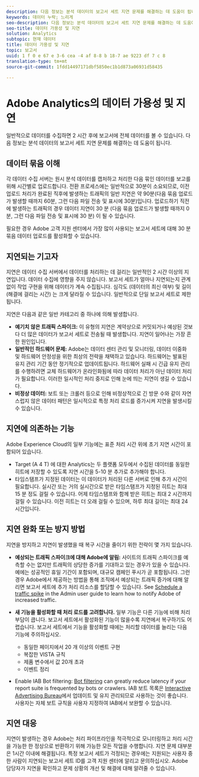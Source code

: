 ```yaml
---
description: 다음 정보는 분석 데이터의 보고서 세트 지연 문제를 해결하는 데 도움이 됩니다.
keywords: 데이터 누락; 느리게
seo-description: 다음 정보는 분석 데이터의 보고서 세트 지연 문제를 해결하는 데 도움이 됩니다.
seo-title: 데이터 가용성 및 지연
solution: Analytics
subtopic: 현재 데이터
title: 데이터 가용성 및 지연
topic: 보고서
uuid: 1 f 0 e 67 e 3-6 cea -4 af 8-8 b 18-7 ae 9223 df 7 c 8
translation-type: tm+mt
source-git-commit: 1fdd14497171dbf5850ec1b1d873a06931d58435

---
```



# Adobe Analytics의 데이터 가용성 및 지연

일반적으로 데이터를 수집하면 2 시간 후에 보고서에 전체 데이터를 볼 수 있습니다. 다음 정보는 분석 데이터의 보고서 세트 지연 문제를 해결하는 데 도움이 됩니다.

## 데이터 묶음 이해

각 데이터 수집 서버는 원시 분석 데이터를 캡처하고 처리한 다음 묶인 데이터를 보고를 위해 시간별로 업로드합니다. 전환 프로세스에는 일반적으로 30분이 소요되므로, 이전 업로드 처리가 완료된 직후에 발생하는 트래픽의 일반 지연은 약 90분(다음 묶음 업로드가 발생할 때까지 60분, 그런 다음 파일 전송 및 표시에 30분)입니다. 업로드하기 직전에 발생하는 트래픽의 경우 데이터 지연이 30 분 (다음 묶음 업로드가 발생할 때까지 0 분, 그런 다음 파일 전송 및 표시에 30 분) 이 될 수 있습니다.

필요한 경우 Adobe 고객 지원 센터에서 가장 많이 사용되는 보고서 세트에 대해 30 분 묶음 데이터 업로드를 활성화할 수 있습니다.

## 지연되는 기고자

지연은 데이터 수집 서버에서 데이터를 처리하는 데 걸리는 일반적인 2 시간 이상의 지연입니다. 데이터 수집에 영향을 주지 않습니다. 보고서 세트가 얼마나 지연되는지 관계없이 작업 구현을 위해 데이터가 계속 수집됩니다. 심각도 (데이터의 최신 여부) 및 길이 (해결에 걸리는 시간) 는 크게 달라질 수 있습니다. 일반적으로 단일 보고서 세트로 제한됩니다.

지연은 다음과 같은 일반 카테고리 중 하나에 의해 발생합니다.

* **예기치 않은 트래픽 스파이크:** 이 유형의 지연은 계약상으로 커밋되거나 예상된 것보다 더 많은 데이터가 보고서 세트로 전송될 때 발생합니다. 지연이 일어나는 가장 흔한 원인입니다.
* **일반적인 하드웨어 문제:** Adobe는 데이터 센터 관리 및 모니터링, 데이터 이중화 및 하드웨어 안정성을 위한 최상의 전략을 채택하고 있습니다. 하드웨어는 발표된 유지 관리 기간 동안 정기적으로 업데이트됩니다. 하드웨어 실패 시 긴급 유지 관리를 수행하려면 교체 하드웨어가 온라인화됨에 따라 데이터 처리가 아닌 데이터 처리가 필요합니다. 이러한 일시적인 처리 중지로 인해 눈에 띄는 지연이 생길 수 있습니다.
* **비정상 데이터:** 보트 또는 크롤러 등으로 인해 비정상적으로 긴 방문 수와 같이 자연스럽지 않은 데이터 패턴은 일시적으로 특정 처리 로드를 증가시켜 지연을 발생시킬 수 있습니다.

## 지연에 의존하는 기능

Adobe Experience Cloud의 일부 기능에는 표준 처리 시간 위에 초기 지연 시간이 포함되어 있습니다.

* Target (A 4 T) 에 대한 Analytics는 두 플랫폼 모두에서 수집된 데이터를 동일한 히트에 저장할 수 있도록 지연 시간을 5-10 분 추가로 추가해야 합니다.
* 타임스탬프가 지정된 데이터는 이 데이터가 처리된 다른 서버로 인해 추가 시간이 필요합니다. 실시간 또는 거의 실시간으로 받은 타임스탬프가 지정된 히트는 최대 15 분 정도 걸릴 수 있습니다. 어제 타임스탬프와 함께 받은 히트는 최대 2 시간까지 걸릴 수 있습니다. 이전 히트는 더 오래 걸릴 수 있으며, 하루 최대 길이는 최대 24 시간입니다.

## 지연 완화 또는 방지 방법

지연을 방지하고 지연이 발생했을 때 복구 시간을 줄이기 위한 전략이 몇 가지 있습니다.

* **예상되는 트래픽 스파이크에 대해 Adobe에 알림:** 사이트의 트래픽 스파이크를 예측할 수는 없지만 트래픽의 상당한 증가를 기대하고 있는 경우가 있을 수 있습니다. 예에는 성공적인 휴일 기간이 포함되며, 대규모 캠페인 푸시가 곧 포함됩니다. 그런 경우 Adobe에서 제공하는 방법을 통해 조직에서 예상되는 트래픽 증가에 대해 알리면 보고서 세트에 추가 처리 리소스를 할당할 수 있습니다. See [Schedule a traffic spike](../admin/c-traffic-management/t-traffic-schedule-spike.md) in the Admin user guide to learn how to notify Adobe of increased traffic.
* **새 기능을 활성화할 때 처리 로드를 고려합니다.** 일부 기능은 다른 기능에 비해 처리 부담이 큽니다. 보고서 세트에서 활성화된 기능이 많을수록 지연에서 복구하기도 어렵습니다. 보고서 세트에서 기능을 활성화할 때에는 처리할 데이터를 늘리는 다음 기능에 주의하십시오.

   * 동일한 페이지에서 20 개 이상의 이벤트 구현
   * 복잡한 VISTA 규칙
   * 제품 변수에서 값 20개 초과
   * 이벤트 정리

* Enable IAB Bot filtering: [Bot filtering](https://marketing.adobe.com/resources/help/en_US/admin/index.html?f=c_bot_rules) can greatly reduce latency if your report suite is frequented by bots or crawlers. IAB 보트 목록은 [Interactive Advertising Bureau](https://www.iab.net/about_the_iab)에서 업데이트 및 유지 관리되므로 사용하는 것이 좋습니다. 사용자는 자체 보트 규칙을 사용자 지정하여 IAB에서 보완할 수 있습니다.

## 지연 대응

지연이 발생하는 경우 Adobe는 처리 파이프라인을 적극적으로 모니터링하고 처리 시간을 가능한 한 정상으로 반환하기 위해 가능한 모든 작업을 수행합니다. 지연 문제 대부분은 1시간 이내에 해결됩니다. 특정 보고서 세트가 걱정되는 경우에는 지원되는 사용자 중 한 사람이 지연되는 보고서 세트 ID를 고객 지원 센터에 알리고 문의하십시오. Adobe 담당자가 지연을 확인하고 문제 상황의 개선 및 해결에 대해 알려줄 수 있습니다.
